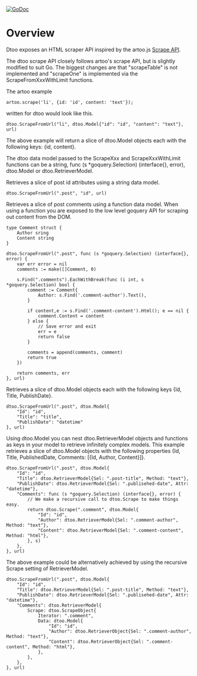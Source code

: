 [![GoDoc](https://godoc.org/github.com/dschnare/dtoo?status.svg)](https://godoc.org/github.com/dschnare/dtoo)

# Overview

Dtoo exposes an HTML scraper API inspired by the artoo.js [Scrape API](https://medialab.github.io/artoo/scrape/).

The dtoo scrape API closely follows artoo's scrape API, but is slightly modified to suit Go.
The biggest changes are that "scrapeTable" is not implemented and "scrapeOne" is implemented via
the ScrapeFromXxxWithLimit functions.

The artoo example

	artoo.scrape('li', {id: 'id', content: 'text'});

written for dtoo would look like this.

	dtoo.ScrapeFromUrl("li", dtoo.Model{"id": "id", "content": "text"}, url)

The above example will return a slice of dtoo.Model objects each with the following keys: {id, content}.

The dtoo data model passed to the ScrapeXxx and ScrapeXxxWithLimit functions 
can be a string, func (s *goquery.Selection) (interface{}, error), dtoo.Model or dtoo.RetrieverModel.

Retrieves a slice of post id attributes using a string data model.

	dtoo.ScrapeFromUrl(".post", "id", url)

Retrieves a slice of post comments using a function data model. When using a function you
are exposed to the low level goquery API for scraping out content from the DOM.

	type Comment struct {
		Author sring
		Content string
	}

	dtoo.ScrapeFromUrl(".post", func (s *goquery.Selection) (interface{}, error) {
		var err error = nil
		comments := make([]Comment, 0)

		s.Find(".comments").EachWithBreak(func (i int, s *goquery.Selection) bool {
			comment := Comment{
				Author: s.Find('.comment-author').Text(),
			}

			if content,e := s.Find('.comment-content').Html(); e == nil {
				comment.Content = content
			} else {
				// Save error and exit
				err = e
				return false
			}

			comments = append(comments, comment)
			return true
		})

		return comments, err
	}, url)

Retrieves a slice of dtoo.Model objects each with the following keys {Id, Title, PublishDate}.

	dtoo.ScrapeFromUrl(".post", dtoo.Model{
		"Id": "id",
		"Title": "title",
		"PublishDate": "datetime"
	}, url)

Using dtoo.Model you can nest dtoo.RetrieverModel objects and functions as keys in your model to
retrieve infinitely complex models. This example retrieves a slice of dtoo.Model objects with the
following properties {Id, Title, PublishedDate, Comments: [{Id, Author, Content}]}.

	dtoo.ScrapeFromUrl(".post", dtoo.Model{
		"Id": "id",
		"Title": dtoo.RetrieverModel{Sel: ".post-title", Method: "text"},
		"PublishDate": dtoo.RetrieverModel{Sel: ".publisehed-date", Attr: "datetime"},
		"Comments": func (s *goquery.Selection) (interface{}, error) {
			// We make a recursive call to dtoo.Scrape to make things easy.
			return dtoo.Scrape(".comment", dtoo.Model{
				"Id": "id",
				"Author": dtoo.RetrieverModel{Sel: ".comment-author", Method: "text"},
				"Content": dtoo.RetrieverModel{Sel: ".comment-content", Method: "html"},
			}, s)
		},
	}, url)

The above example could be alternatively achieved by using the recursive Scrape setting of RetrieverModel.

	dtoo.ScrapeFromUrl(".post", dtoo.Model{
		"Id": "id",
		"Title": dtoo.RetrieverModel{Sel: ".post-title", Method: "text"},
		"PublishDate": dtoo.RetrieverModel{Sel: ".publisehed-date", Attr: "datetime"},
		"Comments": dtoo.RetrieverModel{
			Scrape: dtoo.ScrapeObject{
				Iterator: ".comment", 
				Data: dtoo.Model{
					"Id": "id",
					"Author": dtoo.RetrieverObject{Sel: ".comment-author", Method: "text"},
					"Content": dtoo.RetrieverObject{Sel: ".comment-content", Method: "html"},
				},
			},
		},
	}, url)